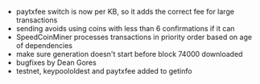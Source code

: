 * paytxfee switch is now per KB, so it adds the correct fee for large transactions
* sending avoids using coins with less than 6 confirmations if it can
* SpeedCoinMiner processes transactions in priority order based on age of dependencies
* make sure generation doesn't start before block 74000 downloaded
* bugfixes by Dean Gores
* testnet, keypoololdest and paytxfee added to getinfo
